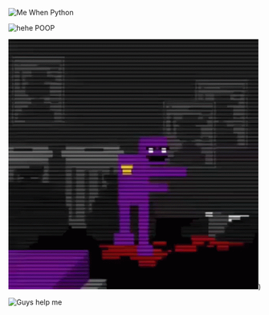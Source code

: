 ![Me When Python](https://github.com/Pilot1782/Pilot1782.github.io/raw/main/src/images/python-programming.gif)

![hehe POOP](https://ahseeit.com//king-include/uploads/2021/01/133868364_232714921746992_7115436353011383073_n-5484690961.jpg)

![Purple](https://raw.githubusercontent.com/Pilot1782/Pilot1782.github.io/main/src/images/purple-guy-fnaf.gif))

![Guys help me](https://matsu.fi/galaxy-brain-vim-meme.png)
